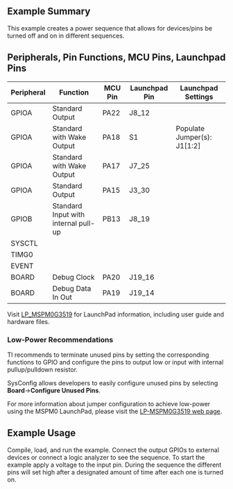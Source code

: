 ## Example Summary

This example creates a power sequence that allows for devices/pins be turned off and on in different sequences. 

## Peripherals, Pin Functions, MCU Pins, Launchpad Pins
| Peripheral | Function | MCU Pin | Launchpad Pin | Launchpad Settings |
| --- | --- | --- | --- | --- |
| GPIOA | Standard Output | PA22 | J8_12 |  |
| GPIOA | Standard with Wake Output | PA18 | S1 | Populate Jumper(s): J1[1:2] |
| GPIOA | Standard with Wake Output | PA17 | J7_25 |  |
| GPIOA | Standard Output | PA15 | J3_30 |  |
| GPIOB | Standard Input with internal pull-up | PB13 | J8_19 |  |
| SYSCTL |  |  |  |  |
| TIMG0 |  |  |  |  |
| EVENT |  |  |  |  |
| BOARD | Debug Clock | PA20 | J19_16 |  |
| BOARD | Debug Data In Out | PA19 | J19_14 |  |

Visit [LP_MSPM0G3519](https://www.ti.com/tool/LP-MSPM0G3519) for LaunchPad information, including user guide and hardware files.

### Low-Power Recommendations
TI recommends to terminate unused pins by setting the corresponding functions to
GPIO and configure the pins to output low or input with internal
pullup/pulldown resistor.

SysConfig allows developers to easily configure unused pins by selecting **Board**→**Configure Unused Pins**.

For more information about jumper configuration to achieve low-power using the
MSPM0 LaunchPad, please visit the [LP-MSPM0G3519 web page](https://www.ti.com/tool/LP-MSPM0G3519).

## Example Usage

Compile, load, and run the example.
Connect the output GPIOs to external devices or connect a logic analyzer to see the sequence.
To start the example apply a voltage to the input pin.
During the sequence the different pins will set high after a designated amount of time after each one is turned on.
